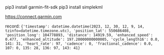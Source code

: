pip3 install garmin-fit-sdk
pip3 install simplekml

https://connect.garmin.com

record: ```{'timestamp': datetime.datetime(2023, 12, 30, 12, 9, 14, tzinfo=datetime.timezone.utc), 'position_lat': 550686408, 'position_long': 104778893, 'distance': 14919.59, 'enhanced_speed': 0.477, 'enhanced_altitude': 197.20000000000005, 'cycle_length16': 0.0, 141: 31, 'heart_rate': 97, 'cadence': 0, 'fractional_cadence': 0.0, 107: 0, 135: 28, 136: 97, 143: 41}```